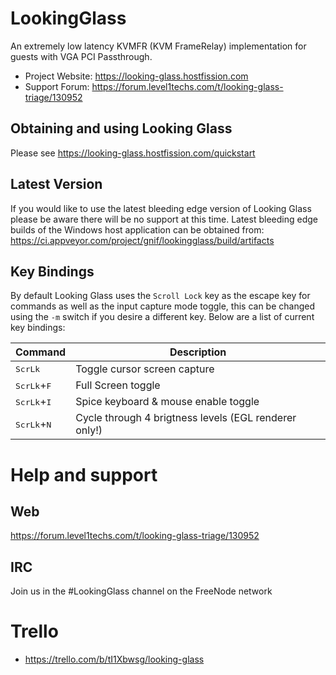 # LookingGlass
An extremely low latency KVMFR (KVM FrameRelay) implementation for guests with VGA PCI Passthrough.

* Project Website: https://looking-glass.hostfission.com
* Support Forum: https://forum.level1techs.com/t/looking-glass-triage/130952

## Obtaining and using Looking Glass

Please see https://looking-glass.hostfission.com/quickstart

## Latest Version

If you would like to use the latest bleeding edge version of Looking Glass please be aware there will be no support at this time.
Latest bleeding edge builds of the Windows host application can be obtained from: https://ci.appveyor.com/project/gnif/lookingglass/build/artifacts

## Key Bindings

By default Looking Glass uses the `Scroll Lock` key as the escape key for commands as well as the input capture mode toggle, this can be changed using the `-m` switch if you desire a different key.
Below are a list of current key bindings:

| Command | Description |
|-|-|
| <kbd>ScrLk</kbd>   | Toggle cursor screen capture |
| <kbd>ScrLk</kbd>+<kbd>F</kbd> | Full Screen toggle |
| <kbd>ScrLk</kbd>+<kbd>I</kbd> | Spice keyboard & mouse enable toggle |
| <kbd>ScrLk</kbd>+<kbd>N</kbd> | Cycle through 4 brigtness levels (EGL renderer only!) |

# Help and support

## Web
https://forum.level1techs.com/t/looking-glass-triage/130952

## IRC
Join us in the #LookingGlass channel on the FreeNode network

# Trello

* https://trello.com/b/tI1Xbwsg/looking-glass
